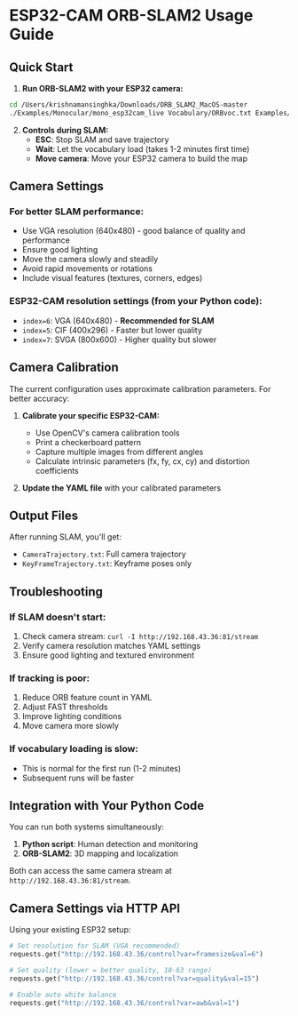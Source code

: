# ESP32-CAM ORB-SLAM2 Usage Guide

## Quick Start

1. **Run ORB-SLAM2 with your ESP32 camera:**
```bash
cd /Users/krishnamansinghka/Downloads/ORB_SLAM2_MacOS-master
./Examples/Monocular/mono_esp32cam_live Vocabulary/ORBvoc.txt Examples/Monocular/ESP32CAM_Optimized.yaml http://192.168.43.36:81/stream
```

2. **Controls during SLAM:**
   - **ESC**: Stop SLAM and save trajectory
   - **Wait**: Let the vocabulary load (takes 1-2 minutes first time)
   - **Move camera**: Move your ESP32 camera to build the map

## Camera Settings

### For better SLAM performance:
- Use VGA resolution (640x480) - good balance of quality and performance
- Ensure good lighting
- Move the camera slowly and steadily
- Avoid rapid movements or rotations
- Include visual features (textures, corners, edges)

### ESP32-CAM resolution settings (from your Python code):
- `index=6`: VGA (640x480) - **Recommended for SLAM**
- `index=5`: CIF (400x296) - Faster but lower quality
- `index=7`: SVGA (800x600) - Higher quality but slower

## Camera Calibration

The current configuration uses approximate calibration parameters. For better accuracy:

1. **Calibrate your specific ESP32-CAM:**
   - Use OpenCV's camera calibration tools
   - Print a checkerboard pattern
   - Capture multiple images from different angles
   - Calculate intrinsic parameters (fx, fy, cx, cy) and distortion coefficients

2. **Update the YAML file** with your calibrated parameters

## Output Files

After running SLAM, you'll get:
- `CameraTrajectory.txt`: Full camera trajectory
- `KeyFrameTrajectory.txt`: Keyframe poses only

## Troubleshooting

### If SLAM doesn't start:
1. Check camera stream: `curl -I http://192.168.43.36:81/stream`
2. Verify camera resolution matches YAML settings
3. Ensure good lighting and textured environment

### If tracking is poor:
1. Reduce ORB feature count in YAML
2. Adjust FAST thresholds
3. Improve lighting conditions
4. Move camera more slowly

### If vocabulary loading is slow:
- This is normal for the first run (1-2 minutes)
- Subsequent runs will be faster

## Integration with Your Python Code

You can run both systems simultaneously:
1. **Python script**: Human detection and monitoring
2. **ORB-SLAM2**: 3D mapping and localization

Both can access the same camera stream at `http://192.168.43.36:81/stream`.

## Camera Settings via HTTP API

Using your existing ESP32 setup:
```python
# Set resolution for SLAM (VGA recommended)
requests.get("http://192.168.43.36/control?var=framesize&val=6")

# Set quality (lower = better quality, 10-63 range)
requests.get("http://192.168.43.36/control?var=quality&val=15")

# Enable auto white balance
requests.get("http://192.168.43.36/control?var=awb&val=1")
```
